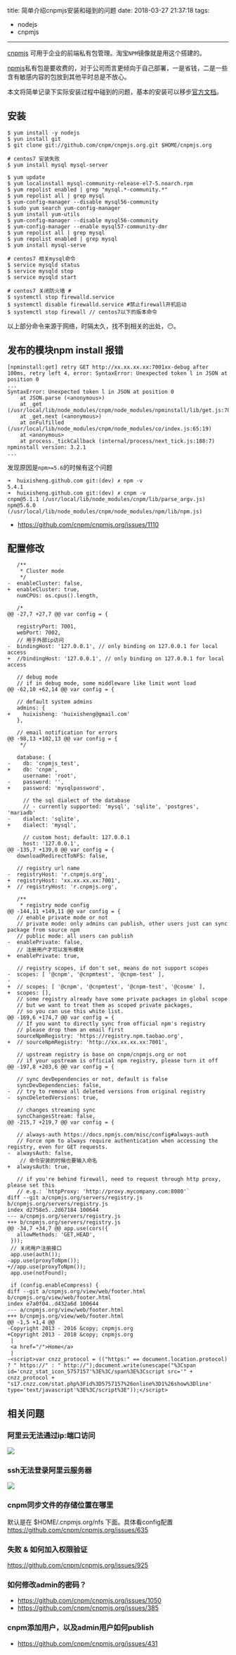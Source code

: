 title: 简单介绍cnpmjs安装和碰到的问题
date: 2018-03-27 21:37:18
tags:
- nodejs
- cnpmjs
---

[cnpmjs](https://github.com/cnpm/cnpmjs.org) 可用于企业的前端私有包管理。淘宝`NPM`镜像就是用这个搭建的。

[npmjs](https://www.npmjs.org/)私有包是要收费的，对于公司而言更倾向于自己部署，一是省钱，二是一些含有敏感内容的包放到其他平时总是不放心。

本文将简单记录下实际安装过程中碰到的问题，基本的安装可以移步[官方文档](https://github.com/cnpm/cnpmjs.org/wiki)。

## 安装 ##
```
$ yum install -y nodejs
$ yun install git
$ git clone git://github.com/cnpm/cnpmjs.org.git $HOME/cnpmjs.org

# centos7 安装失败
$ yum install mysql mysql-server

$ yum update
$ yum localinstall mysql-community-release-el7-5.noarch.rpm
$ yum repolist enabled | grep "mysql.*-community.*"
$ yum repolist all | grep mysql
$ yum-config-manager --disable mysql56-community
$ sudo yum search yum-config-manager
$ yum install yum-utils
$ yum-config-manager --disable mysql56-community
$ yum-config-manager --enable mysql57-community-dmr
$ yum repolist all | grep mysql
$ yum repolist enabled | grep mysql
$ yum install mysql-serve

# centos7 相关mysql命令
$ service mysqld status
$ service mysqld stop
$ service mysqld start

# centos7 关闭防火墙 #
$ systemctl stop firewalld.service
$ systemctl disable firewalld.service #禁止firewall开机启动
$ systemctl stop firewall // centos7以下的版本命令
```
以上部分命令来源于网络，时隔太久，找不到相关的出处，😶。

## 发布的模块npm install 报错

```
[npminstall:get] retry GET http://xx.xx.xx.xx:7001xx-debug after 100ms, retry left 4, error: SyntaxError: Unexpected token l in JSON at position 0
...
SyntaxError: Unexpected token l in JSON at position 0
    at JSON.parse (<anonymous>)
    at _get (/usr/local/lib/node_modules/cnpm/node_modules/npminstall/lib/get.js:70:26)
    at _get.next (<anonymous>)
    at onFulfilled (/usr/local/lib/node_modules/cnpm/node_modules/co/index.js:65:19)
    at <anonymous>
    at process._tickCallback (internal/process/next_tick.js:188:7)
npminstall version: 3.2.1
...

```

发现原因是`npm>=5.6`的时候有这个问题
```
➜  huixisheng.github.com git:(dev) ✗ npm -v
5.4.1
➜  huixisheng.github.com git:(dev) ✗ cnpm -v
cnpm@5.1.1 (/usr/local/lib/node_modules/cnpm/lib/parse_argv.js)
npm@5.6.0 (/usr/local/lib/node_modules/cnpm/node_modules/npm/lib/npm.js)
```

- https://github.com/cnpm/cnpmjs.org/issues/1110

## 配置修改 ##
```
   /**
    * Cluster mode
    */
-  enableCluster: false,
+  enableCluster: true,
   numCPUs: os.cpus().length,

   /*
@@ -27,7 +27,7 @@ var config = {

   registryPort: 7001,
   webPort: 7002,
   // 用于外部ip访问
-  bindingHost: '127.0.0.1', // only binding on 127.0.0.1 for local access
+  //bindingHost: '127.0.0.1', // only binding on 127.0.0.1 for local access

   // debug mode
   // if in debug mode, some middleware like limit wont load
@@ -62,10 +62,14 @@ var config = {

   // default system admins
   admins: {
+    huixisheng: 'huixisheng@gmail.com'
   },

   // email notification for errors
@@ -98,13 +102,13 @@ var config = {
    */

   database: {
-    db: 'cnpmjs_test',
+    db: 'cnpm',
     username: 'root',
-    password: '',
+    password: 'mysqlpassword',

     // the sql dialect of the database
     // - currently supported: 'mysql', 'sqlite', 'postgres', 'mariadb'
-    dialect: 'sqlite',
+    dialect: 'mysql',

     // custom host; default: 127.0.0.1
     host: '127.0.0.1',
@@ -135,7 +139,8 @@ var config = {
   downloadRedirectToNFS: false,

   // registry url name
-  registryHost: 'r.cnpmjs.org',
+  registryHost: 'xx.xx.xx.xx:7001',
+  // registryHost: 'r.cnpmjs.org',

   /**
    * registry mode config
@@ -144,11 +149,11 @@ var config = {
   // enable private mode or not
   // private mode: only admins can publish, other users just can sync package from source npm
   // public mode: all users can publish
-  enablePrivate: false,
   // 注册用户才可以发布模块
+  enablePrivate: true,

   // registry scopes, if don't set, means do not support scopes
-  scopes: [ '@cnpm', '@cnpmtest', '@cnpm-test' ],
-
+  // scopes: [ '@cnpm', '@cnpmtest', '@cnpm-test', '@cosme' ],
+  scopes: [],
   // some registry already have some private packages in global scope
   // but we want to treat them as scoped private packages,
   // so you can use this white list.
@@ -169,6 +174,7 @@ var config = {
   // If you want to directly sync from official npm's registry
   // please drop them an email first
   sourceNpmRegistry: 'https://registry.npm.taobao.org',
+  // sourceNpmRegistry: 'http://xx.xx.xx.xx:7001',

   // upstream registry is base on cnpm/cnpmjs.org or not
   // if your upstream is official npm registry, please turn it off
@@ -197,8 +203,6 @@ var config = {

   // sync devDependencies or not, default is false
   syncDevDependencies: false,
-  // try to remove all deleted versions from original registry
-  syncDeletedVersions: true,

   // changes streaming sync
   syncChangesStream: false,
@@ -215,7 +219,7 @@ var config = {

   // always-auth https://docs.npmjs.com/misc/config#always-auth
   // Force npm to always require authentication when accessing the registry, even for GET requests.
-  alwaysAuth: false,
    // 命令安装的时候也要输入命名
+  alwaysAuth: true,

   // if you're behind firewall, need to request through http proxy, please set this
   // e.g.: `httpProxy: 'http://proxy.mycompany.com:8080'`
diff --git a/cnpmjs.org/servers/registry.js b/cnpmjs.org/servers/registry.js
index d2758e5..2d67184 100644
--- a/cnpmjs.org/servers/registry.js
+++ b/cnpmjs.org/servers/registry.js
@@ -34,7 +34,7 @@ app.use(cors({
   allowMethods: 'GET,HEAD',
 }));
 // 关闭用户注册接口
 app.use(auth());
-app.use(proxyToNpm());
+//app.use(proxyToNpm());
 app.use(notFound);

 if (config.enableCompress) {
diff --git a/cnpmjs.org/view/web/footer.html b/cnpmjs.org/view/web/footer.html
index e7a0f04..d432a6d 100644
--- a/cnpmjs.org/view/web/footer.html
+++ b/cnpmjs.org/view/web/footer.html
@@ -1,5 +1,4 @@
-Copyright 2013 - 2016 &copy; cnpmjs.org
+Copyright 2013 - 2018 &copy; cnpmjs.org
 |
 <a href="/">Home</a>
 |
-<script>var cnzz_protocol = (("https:" == document.location.protocol) ? " https://" : " http://");document.write(unescape("%3Cspan id='cnzz_stat_icon_5757157'%3E%3C/span%3E%3Cscript src='" + cnzz_protocol + "s17.cnzz.com/stat.php%3Fid%3D5757157%26online%3D1%26show%3Dline' type='text/javascript'%3E%3C/script%3E"));</script>

```


## 相关问题

### 阿里云无法通过ip:端口访问
![](/images/cnpmjs/aliyun.jpeg)

### ssh无法登录阿里云服务器
![](/images/cnpmjs/mac-permission-denied.jpeg)

### cnpm同步文件的存储位置在哪里

默认是在 $HOME/.cnpmjs.org/nfs 下面。具体看config配置
https://github.com/cnpm/cnpmjs.org/issues/635

### 失败 & 如何加入权限验证
https://github.com/cnpm/cnpmjs.org/issues/925

### 如何修改admin的密码？
- https://github.com/cnpm/cnpmjs.org/issues/1050
- https://github.com/cnpm/cnpmjs.org/issues/385

### cnpm添加用户，以及admin用户如何publish
- https://github.com/cnpm/cnpmjs.org/issues/431
